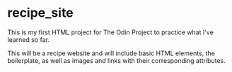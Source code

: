 # recipe_site

This is my first HTML project for The Odin Project to practice what I've learned so far.

This will be a recipe website and will include basic HTML elements, the boilerplate, as well as images and links with their corresponding attributes.